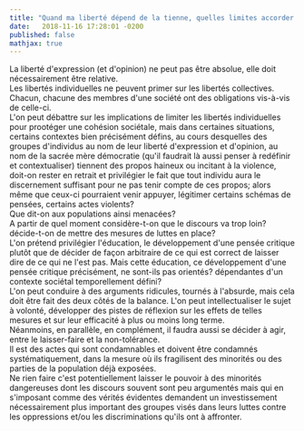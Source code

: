 ```yaml
---
title: "Quand ma liberté dépend de la tienne, quelles limites accorder à la tienne pour que la mienne ne soit bafouée?"
date:   2018-11-16 17:28:01 -0200
published: false
mathjax: true
---
```


La liberté d'expression (et d'opinion) ne peut pas être absolue, elle doit nécessairement être relative. </br>
Les libertés individuelles ne peuvent primer sur les libertés collectives. Chacun, chacune des membres d'une société ont des obligations vis-à-vis de celle-ci. </br>
L'on peut débattre sur les implications de limiter les libertés individuelles pour prootéger une cohésion sociétale, mais dans certaines situations, certains contextes bien précisément défins, au cours desquelles des groupes d'individus au nom de leur liberté d'expression et d'opinion, au nom de la sacrée mère démocratie (qu'il faudrait là aussi penser à redéfinir et contextualiser) tiennent des propos haineux ou incitant à la violence, doit-on rester en retrait et privilégier le fait que tout individu aura le discernement suffisant pour ne pas tenir compte de ces propos; alors même que ceux-ci pourraient venir appuyer, légitimer certains schémas de pensées, certains actes violents? </br>
Que dit-on aux populations ainsi menacées? </br>
A partir de quel moment considère-t-on que le discours va trop loin? décide-t-on de mettre des mesures de luttes en place? </br>
L'on prétend privilégier l'éducation, le développement d'une pensée critique plutôt que de décider de façon arbitraire de ce qui est correct de laisser dire de ce qui ne l'est pas. Mais cette éducation, ce développement d'une pensée critique précisément, ne sont-ils pas orientés? dépendantes d'un contexte sociétal temporellement défini? </br>
L'on peut conduire à des arguments ridicules, tournés à l'absurde, mais cela doit être fait des deux côtés de la balance. L'on peut 
intellectualiser le sujet à volonté, développer des pistes de réflexion sur les effets de telles mesures et sur leur efficacité à plus ou moins long terme. </br>
Néanmoins, en parallèle, en complément, il faudra aussi se décider à agir, entre le laisser-faire et la non-tolérance. </br>
Il est des actes qui sont condamnables et doivent être condamnés systématiquement, dans la mesure où ils fragilisent des minorités 
ou des parties de la population déjà exposées. </br>
Ne rien faire c'est potentiellement laisser le pouvoir à des minorités dangereuses dont les discours souvent sont peu argumentés mais qui en s'imposant comme des vérités évidentes demandent un investissement nécessairement plus important des groupes visés dans leurs luttes contre les oppressions et/ou les discriminations qu'ils ont à affronter.

